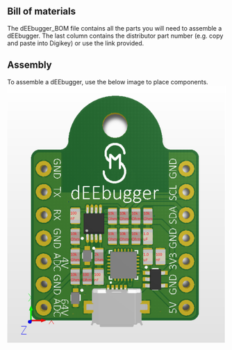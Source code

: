 ## Bill of materials
The dEEbugger_BOM file contains all the parts you will need to assemble a dEEbugger. The last column contains the distributor part number (e.g. copy and paste into Digikey) or use the link provided.
## Assembly
To assemble a dEEbugger, use the below image to place components.
![Alt text](../Pictures/Component_Placement.PNG?raw=true "Components")